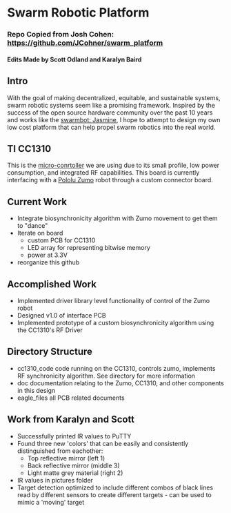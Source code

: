 # Swarm Robotic Platform
### Repo Copied from Josh Cohen: https://github.com/JCohner/swarm_platform
#### Edits Made by Scott Odland and Karalyn Baird

## Intro
With the goal of making decentralized, equitable, and sustainable systems, swarm robotic systems seem like a promising framework. Inspired by the success of the open source hardware community over the past 10 years and works like the [swarmbot: Jasmine](http://www.swarmrobot.org/), I hope to attempt to design my own low cost platform that can help propel swarm robotics into the real world. 

## TI CC1310
This is the [micro-conrtoller](http://www.ti.com/product/CC1310) we are using due to its small profile, low power consumption, and integrated RF capabilities. This board is currently interfacing with a [Pololu Zumo](https://www.pololu.com/product/2508) robot through a custom connector board.    

## Current Work
* Integrate biosynchronicity algorithm with Zumo movement to get them to "dance"
* Iterate on board
	* custom PCB for CC1310
	* LED array for representing bitwise memory
	* power at 3.3V  
* reorganize this github

## Accomplished Work
* Implemented driver library level functionality of control of the Zumo robot
* Designed v1.0 of interface PCB
* Implemented prototype of a custom biosynchronicity algorithm using the CC1310's RF Driver

## Directory Structure
* cc1310_code
	code running on the CC1310, controls zumo, implements RF synchronicity algorithm. See directory for more information
* doc
	documentation relating to the Zumo, CC1310, and other components in this design
* eagle_files
	all PCB related documents

## Work from Karalyn and Scott
*  Successfully printed IR values to PuTTY
*  Found three new 'colors' that can be easily and consistently distinguished from eachother:
	*  Top reflective mirror (left 1)
	*  Back reflective mirror (middle 3)
	*  Light matte grey material (right 2)
*  IR values in pictures folder
*  Target detection optimized to include different combos of black lines read by different sensors to create different targets - can be used to mimic a 'moving' target

